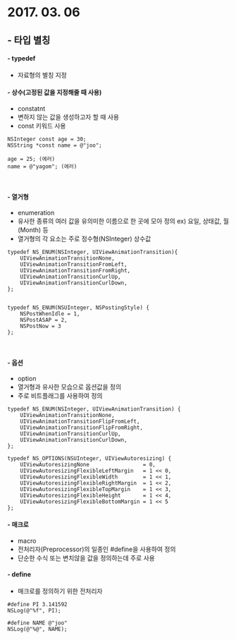 # 2017. 03. 06

## - 타입 별칭

#### - typedef

- 자료형의 별칭 지정

#### - 상수(고정된 값을 지정해줄 때 사용)

- constatnt
- 변하지 않는 값을 생성하고자 할 때 사용
- const 키워드 사용

```objc
NSInteger const age = 30;
NSString *const name = @"joo";

age = 25; (에러)
name = @"yagom"; (에러)
```

<br>

#### - 열거형

- enumeration
- 유사한 종류의 여러 값을 유의미한 이름으로 한 곳에 모아 정의
ex) 요일, 상태값, 월(Month) 등
- 열거형의 각 요소는 주로 정수형(NSInteger) 상수값

```objc
typedef NS_ENUM(NSInteger, UIViewAnimationTransition){
	UIViewAnimationTransitionNone,
	UIViewAnimationTransitionFromLeft,
	UIViewAnimationTransitionFromRight,
	UIViewAnimationTransitionCurlUp,
	UIViewAnimationTransitionCurlDown,
};


typedef NS_ENUM(NSUInteger, NSPostingStyle) {
	NSPostWhenIdle = 1,
	NSPostASAP = 2,
	NSPostNow = 3
};
```
<br>

#### - 옵션

- option
- 열거형과 유사한 모습으로 옵션값을 정의
- 주로 비트플래그를 사용하여 정의

```objc
typedef NS_ENUM(NSInteger, UIViewAnimationTransition) {
    UIViewAnimationTransitionNone,
    UIViewAnimationTransitionFlipFromLeft,
    UIViewAnimationTransitionFlipFromRight,
    UIViewAnimationTransitionCurlUp,
    UIViewAnimationTransitionCurlDown,
};

typedef NS_OPTIONS(NSUInteger, UIViewAutoresizing) {
    UIViewAutoresizingNone                 = 0,
    UIViewAutoresizingFlexibleLeftMargin   = 1 << 0,
    UIViewAutoresizingFlexibleWidth        = 1 << 1,
    UIViewAutoresizingFlexibleRightMargin  = 1 << 2,
    UIViewAutoresizingFlexibleTopMargin    = 1 << 3,
    UIViewAutoresizingFlexibleHeight       = 1 << 4,
    UIViewAutoresizingFlexibleBottomMargin = 1 << 5
};

```

#### - 매크로

- macro
- 전처리자(Preprocessor)의 일종인 #define을 사용하여 정의
- 단순한 수식 또는 변치않을 값을 정의하는데 주로 사용

#### - define

- 매크로를 정의하기 위한 전처리자

```objc
#define PI 3.141592
NSLog(@"%f", PI);

#define NAME @"joo"
NSLog(@"%@", NAME);
```